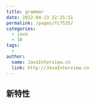 ```yaml
---
title: grammar
date: 2022-04-23 22:25:51
permalink: /pages/fc7535/
categories:
  - java
  - 10
tags:
  - 
author: 
  name: JavaInterview.cn
  link: http://JavaInterview.cn
---
```


## 新特性